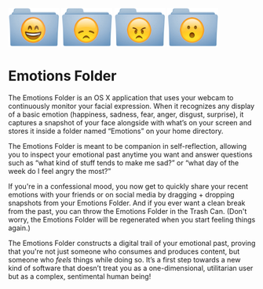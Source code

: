 <img height=80 width=104 src="website/images/happyfolder.png"></img>
<img height=80 width=104 src="website/images/sadfolder.png"></img>
<img height=80 width=104 src="website/images/angryfolder.png"></img>
<img height=80 width=104 src="website/images/surprisedfolder.png"></img>

# Emotions Folder

The Emotions Folder is an OS X application that uses your webcam to
continuously monitor your facial expression. When it recognizes any
display of a basic emotion (happiness, sadness, fear, anger, disgust, surprise), it
captures a snapshot of your face alongside with what’s on your screen
and stores it inside a folder named “Emotions” on your home directory.

The Emotions Folder is meant to be companion in self-reflection,
allowing you to inspect your emotional past anytime you want and
answer questions such as “what kind of stuff tends to make me sad?” or
“what day of the week do I feel angry the most?”

If you're in a confessional mood, you now get to quickly share your
recent emotions with your friends or on social media by dragging +
dropping snapshots from your Emotions Folder. And if you ever want a
clean break from the past, you can throw the Emotions Folder in the
Trash Can. (Don't worry, the Emotions Folder will be regenerated when
you start feeling things again.)

The Emotions Folder constructs a digital trail of your emotional past,
proving that you're not just someone who consumes and produces
content, but someone who _feels_ things while doing so.  It’s a first
step towards a new kind of software that doesn’t treat you as a
one-dimensional, utilitarian user but as a complex, sentimental human
being!

